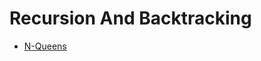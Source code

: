 # Recursion And Backtracking

-   [N-Queens](https://www.hackerearth.com/practice/basic-programming/recursion/recursion-and-backtracking/practice-problems/algorithm/n-queensrecursion-tutorial/)